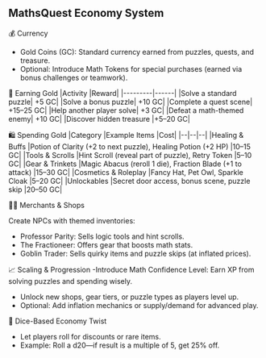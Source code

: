 ## MathsQuest Economy System  
💰 Currency
- Gold Coins (GC): Standard currency earned from puzzles, quests, and treasure.
- Optional: Introduce Math Tokens for special purchases (earned via bonus challenges or teamwork).

🧠 Earning Gold
|Activity	|Reward|
|---------|------|
|Solve a standard puzzle|	+5 GC|
|Solve a bonus puzzle|	+10 GC|
|Complete a quest scene|	+15–25 GC|
|Help another player solve|	+3 GC|
|Defeat a math-themed enemy|	+10 GC|
|Discover hidden treasure	|+5–20 GC|

🛍️ Spending Gold
|Category	|Example Items	|Cost|
|--|--|--|
|Healing & Buffs	|Potion of Clarity (+2 to next puzzle), Healing Potion (+2 HP)	|10–15 GC|
|Tools & Scrolls	|Hint Scroll (reveal part of puzzle), Retry Token	|5–10 GC|
|Gear & Trinkets	|Magic Abacus (reroll 1 die), Fraction Blade (+1 to attack)	|15–30 GC|
|Cosmetics & Roleplay	|Fancy Hat, Pet Owl, Sparkle Cloak	|5–20 GC|
|Unlockables	|Secret door access, bonus scene, puzzle skip	|20–50 GC|

🧙‍♂️ Merchants & Shops

Create NPCs with themed inventories:

- Professor Parity: Sells logic tools and hint scrolls.
- The Fractioneer: Offers gear that boosts math stats.
- Goblin Trader: Sells quirky items and puzzle skips (at inflated prices).

📈 Scaling & Progression
-Introduce Math Confidence Level: Earn XP from solving puzzles and spending wisely.
- Unlock new shops, gear tiers, or puzzle types as players level up.
- Optional: Add inflation mechanics or supply/demand for advanced play.

🎲 Dice-Based Economy Twist
- Let players roll for discounts or rare items.
- Example: Roll a d20—if result is a multiple of 5, get 25% off.
